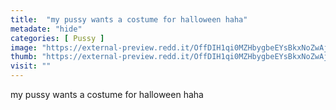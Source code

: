 ```yaml
---
title:  "my pussy wants a costume for halloween haha"
metadate: "hide"
categories: [ Pussy ]
image: "https://external-preview.redd.it/OffDIH1qi0MZHbygbeEYsBkxNoZwAjeBfIiy4YhPAdU.jpg?auto=webp&s=59f4c513a8de5e68de1a4e02ce226881adc08dd0"
thumb: "https://external-preview.redd.it/OffDIH1qi0MZHbygbeEYsBkxNoZwAjeBfIiy4YhPAdU.jpg?width=1080&crop=smart&auto=webp&s=54a00b0aecd04bbd88da29685f830c4c7a1891bb"
visit: ""
---
```

my pussy wants a costume for halloween haha
